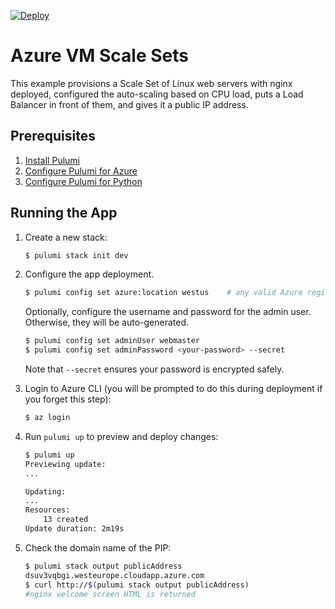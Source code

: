 [![Deploy](https://get.pulumi.com/new/button.svg)](https://app.pulumi.com/new)

# Azure VM Scale Sets

This example provisions a Scale Set of Linux web servers with nginx deployed, configured the auto-scaling based on CPU load, puts a Load Balancer in front of them, and gives it a public IP address.

## Prerequisites

1. [Install Pulumi](https://www.pulumi.com/docs/get-started/install/)
1. [Configure Pulumi for Azure](https://www.pulumi.com/docs/intro/cloud-providers/azure/setup/)
1. [Configure Pulumi for Python](https://www.pulumi.com/docs/intro/languages/python/)

## Running the App

1. Create a new stack:

    ```bash
    $ pulumi stack init dev
    ```

1. Configure the app deployment.

    ```bash
    $ pulumi config set azure:location westus    # any valid Azure region will do
    ```

    Optionally, configure the username and password for the admin user. Otherwise, they will be auto-generated.

    ```bash
    $ pulumi config set adminUser webmaster
    $ pulumi config set adminPassword <your-password> --secret
    ```

    Note that `--secret` ensures your password is encrypted safely.

1. Login to Azure CLI (you will be prompted to do this during deployment if you forget this step):

    ```bash
    $ az login
    ```

1. Run `pulumi up` to preview and deploy changes:

    ```bash
    $ pulumi up
    Previewing update:
    ...

    Updating:
    ...
    Resources:
        13 created
    Update duration: 2m19s
    ```

1. Check the domain name of the PIP:

    ```bash
    $ pulumi stack output publicAddress
    dsuv3vqbgi.westeurope.cloudapp.azure.com
    $ curl http://$(pulumi stack output publicAddress)
    #nginx welcome screen HTML is returned
    ```
